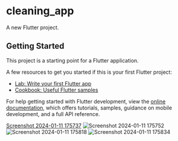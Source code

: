 # cleaning_app

A new Flutter project.

## Getting Started

This project is a starting point for a Flutter application.

A few resources to get you started if this is your first Flutter project:

- [Lab: Write your first Flutter app](https://docs.flutter.dev/get-started/codelab)
- [Cookbook: Useful Flutter samples](https://docs.flutter.dev/cookbook)

For help getting started with Flutter development, view the
[online documentation](https://docs.flutter.dev/), which offers tutorials,
samples, guidance on mobile development, and a full API reference.

[Screenshot 2024-01-11 175737](https://github.com/yadhunsajith2002/cleaning_app/assets/131586318/588f8fee-1af3-4cec-a8ee-0ff863af75cc)
![Screenshot 2024-01-11 175752](https://github.com/yadhunsajith2002/cleaning_app/assets/131586318/0394634b-eab1-44a3-8f07-48b40a9a3e97)
![Screenshot 2024-01-11 175818](https://github.com/yadhunsajith2002/cleaning_app/assets/131586318/7607f593-5e83-49b2-a863-2fd2bc3f9233)
![Screenshot 2024-01-11 175834](https://github.com/yadhunsajith2002/cleaning_app/assets/131586318/3695e7ae-0440-43b0-9c48-ab1e350e8f12)
